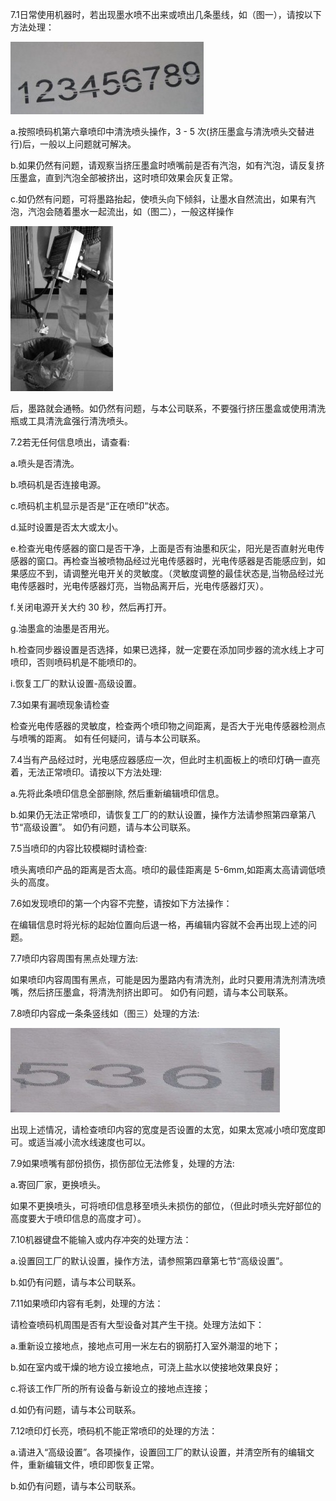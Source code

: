 7.1日常使用机器时，若出现墨水喷不出来或喷出几条墨线，如（图一），请按以下方法处理：

![](/assets/Image_145.jpg)

a.按照喷码机第六章喷印中清洗喷头操作，3 - 5 次(挤压墨盒与清洗喷头交替进行)后，一般以上问题就可解决。

b.如果仍然有问题，请观察当挤压墨盒时喷嘴前是否有汽泡，如有汽泡，请反复挤压墨盒，直到汽泡全部被挤出，这时喷印效果会灰复正常。

c.如仍然有问题，可将墨路抬起，使喷头向下倾斜，让墨水自然流出，如果有汽泡，汽泡会随着墨水一起流出，如（图二），一般这样操作

![](/assets/Image_133.jpg)


后，墨路就会通畅。如仍然有问题，与本公司联系，不要强行挤压墨盒或使用清洗瓶或工具清洗盒强行清洗喷头。


7.2若无任何信息喷出，请查看:

a.喷头是否清洗。

b.喷码机是否连接电源。

c.喷码机主机显示是否是“正在喷印”状态。

d.延时设置是否太大或太小。

e.检查光电传感器的窗口是否干净，上面是否有油墨和灰尘，阳光是否直射光电传感器的窗口。再检查当被喷物品经过光电传感器时，光电传感器是否能感应到，如果感应不到，请调整光电开关的灵敏度。（灵敏度调整的最佳状态是,当物品经过光电传感器时，光电传感器灯亮，当物品离开后，光电传感器灯灭）。

f.关闭电源开关大约 30 秒，然后再打开。

g.油墨盒的油墨是否用光。

h.检查同步器设置是否选择，如果已选择，就一定要在添加同步器的流水线上才可喷印，否则喷码机是不能喷印的。

i.恢复工厂的默认设置-高级设置。


7.3如果有漏喷现象请检查

检查光电传感器的灵敏度，检查两个喷印物之间距离，是否大于光电传感器检测点与喷嘴的距离。
如有任何疑问，请与本公司联系。

7.4当有产品经过时，光电感应器感应一次，但此时主机面板上的喷印灯确一直亮着，无法正常喷印。请按以下方法处理:

a.先将此条喷印信息全部删除, 然后重新编辑喷印信息。

b.如果仍无法正常喷印，请恢复工厂的的默认设置，操作方法请参照第四章第八节“高级设置”。
如仍有问题，请与本公司联系。

7.5当喷印的内容比较模糊时请检查:

喷头离喷印产品的距离是否太高。喷印的最佳距离是 5-6mm,如距离太高请调低喷头的高度。

7.6如发现喷印的第一个内容不完整，请按如下方法操作：

在编辑信息时将光标的起始位置向后退一格，再编辑内容就不会再出现上述的问题。

7.7喷印内容周围有黑点处理方法:

如果喷印内容周围有黑点，可能是因为墨路内有清洗剂，此时只要用清洗剂清洗喷嘴，然后挤压墨盒，将清洗剂挤出即可。
如仍有问题，请与本公司联系。

7.8喷印内容成一条条竖线如（图三）处理的方法:

![](/assets/Image_134.jpg)

出现上述情况，请检查喷印内容的宽度是否设置的太宽，如果太宽减小喷印宽度即可。或适当减小流水线速度也可以。

7.9如果喷嘴有部份损伤，损伤部位无法修复，处理的方法:

a.寄回厂家，更换喷头。

如果不更换喷头，可将喷印信息移至喷头未损伤的部位，（但此时喷头完好部位的高度要大于喷印信息的高度才可）。

7.10机器键盘不能输入或内存冲突的处理方法：

a.设置回工厂的默认设置，操作方法，请参照第四章第七节“高级设置”。

b.如仍有问题，请与本公司联系。


7.11如果喷印内容有毛刺，处理的方法：

请检查喷码机周围是否有大型设备对其产生干挠。处理方法如下：

a.重新设立接地点，接地点可用一米左右的钢筋打入室外潮湿的地下；

b.如在室内或干燥的地方设立接地点，可浇上盐水以使接地效果良好；

c.将该工作厂所的所有设备与新设立的接地点连接；

d.如仍有问题，请与本公司联系。

7.12喷印灯长亮，喷码机不能正常喷印的处理的方法：

a.请进入“高级设置”。各项操作，设置回工厂的默认设置，并清空所有的编辑文件，重新编辑文件，喷印即恢复正常。

b.如仍有问题，请与本公司联系。
